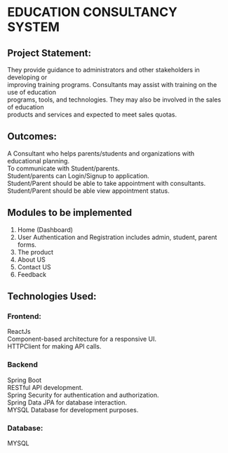 # EDUCATION CONSULTANCY SYSTEM

## Project Statement:
They provide guidance to administrators and other stakeholders in developing or  
improving training programs. Consultants may assist with training on the use of education  
programs, tools, and technologies. They may also be involved in the sales of education  
products and services and expected to meet sales quotas.  

## Outcomes:
A Consultant who helps parents/students and organizations with educational planning.  
To communicate with Student/parents.  
Student/parents can Login/Signup to application.  
Student/Parent should be able to take appointment with consultants.  
Student/Parent should be able view appointment status.  

## Modules to be implemented
1. Home (Dashboard)  
2. User Authentication and Registration includes admin, student, parent forms.  
3. The product  
4. About US  
5. Contact US  
6. Feedback  

## Technologies Used:
### Frontend:
ReactJs  
Component-based architecture for a responsive UI.  
HTTPClient for making API calls.  

### Backend
Spring Boot  
RESTful API development.  
Spring Security for authentication and authorization.  
Spring Data JPA for database interaction.  
MYSQL Database for development purposes.  

### Database:
MYSQL
